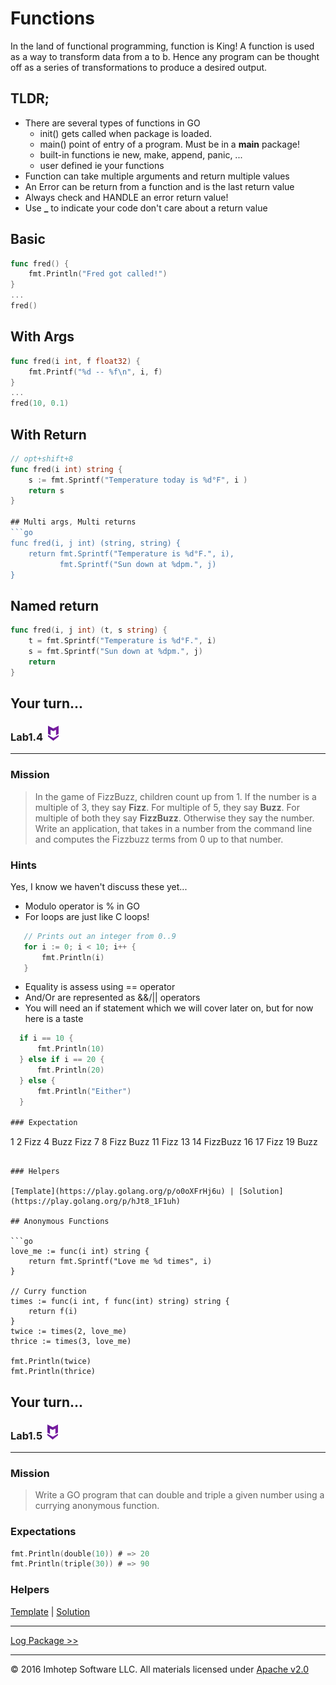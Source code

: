 # Functions

In the land of functional programming, function is King!
A function is used as a way to transform data from a to b. Hence any program
can be thought off as a series of transformations to produce a desired output.

## TLDR;

* There are several types of functions in GO
    * init() gets called when package is loaded. 
    * main() point of entry of a program. Must be in a **main** package!
    * built-in functions ie new, make, append, panic, ...
    * user defined ie your functions
* Function can take multiple arguments and return multiple values
* An Error can be return from a function and is the last return value
* Always check and HANDLE an error return value!
* Use **_** to indicate your code don't care about a return value

## Basic

```go
func fred() {
    fmt.Println("Fred got called!")
}
...
fred()
```

## With Args

```go
func fred(i int, f float32) {
    fmt.Printf("%d -- %f\n", i, f)
}
...
fred(10, 0.1)
```

## With Return

```go
// opt+shift+8
func fred(i int) string {
    s := fmt.Sprintf("Temperature today is %d°F", i )
    return s
}

## Multi args, Multi returns
```go
func fred(i, j int) (string, string) {
    return fmt.Sprintf("Temperature is %d°F.", i), 
           fmt.Sprintf("Sun down at %dpm.", j)
}
```

## Named return

```go
func fred(i, j int) (t, s string) {
    t = fmt.Sprintf("Temperature is %d°F.", i)
    s = fmt.Sprintf("Sun down at %dpm.", j)
    return
}
```

## Your turn...

### Lab1.4 ![alt text](https://github.com/adam-p/markdown-here/raw/master/src/common/images/icon24.png "Lab1.4") 
---

### Mission
> In the game of FizzBuzz, children count up from 1. If the number is a multiple of 3, they say **Fizz**.
> For multiple of 5, they say **Buzz**. For multiple of both they say **FizzBuzz**. Otherwise they say the number. 
> Write an application, that takes in a number from the command line and computes the Fizzbuzz terms from 0 up to that number.

### Hints 

Yes, I know we haven't discuss these yet...

* Modulo operator is % in GO
* For loops are just like C loops!
```go
   // Prints out an integer from 0..9
   for i := 0; i < 10; i++ {
       fmt.Println(i)
   }
```
* Equality is assess using == operator
* And/Or are represented as &&/|| operators
* You will need an if statement which we will cover later on, but for now here is a taste
```go
  if i == 10 {
      fmt.Println(10)
  } else if i == 20 {
      fmt.Println(20)
  } else {
      fmt.Println("Either")
  }

### Expectation

```
1 2 Fizz 4 Buzz Fizz 7 8 Fizz Buzz 11 Fizz 13 14 FizzBuzz 16 17 Fizz 19 Buzz
```

### Helpers

[Template](https://play.golang.org/p/o0oXFrHj6u) | [Solution](https://play.golang.org/p/hJt8_1F1uh)

## Anonymous Functions

```go
love_me := func(i int) string {
    return fmt.Sprintf("Love me %d times", i)
}

// Curry function
times := func(i int, f func(int) string) string {
    return f(i)
}
twice := times(2, love_me)
thrice := times(3, love_me)

fmt.Println(twice)
fmt.Println(thrice)
```

## Your turn...

### Lab1.5 ![alt text](https://github.com/adam-p/markdown-here/raw/master/src/common/images/icon24.png "Lab1.5") 
---

### Mission
> Write a GO program that can double and triple a given number using a 
> currying anonymous function.

### Expectations

```go
fmt.Println(double(10)) # => 20
fmt.Println(triple(30)) # => 90
```

### Helpers

[Template](https://play.golang.org/p/0JK6NB058O) | [Solution](https://play.golang.org/p/TrSHIe0Kh1)

---
[Log Package >>](1.06_logging.md)

---
© 2016 Imhotep Software LLC. All materials licensed under [Apache v2.0](http://www.apache.org/licenses/LICENSE-2.0) 
